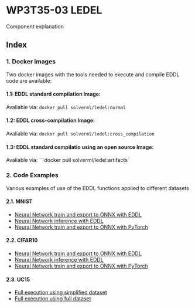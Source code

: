 # WP3T35-03 LEDEL

Component explanation

## Index

### 1. Docker images

Two docker images with the tools needed to execute and compile EDDL code are available:

  #### 1.1: EDDL standard compilation Image:
 
  Avaliable via:
  ```docker pull solverml/ledel:normal```
  
  #### 1.2: EDDL cross-compilation Image:
 
  Avaliable via:
  ```docker pull solverml/ledel:cross_compilation```
  
  #### 1.3: EDDL standard compilatio using an open source Image:
 
  Avaliable via:
  ```docker pull solverml/ledel:artifacts`
  
### 2. Code Examples

  Various examples of use of the EDDL functions applied to different datasets
  
  #### 2.1. MNIST
  - [Neural Network train and export to ONNX with EDDL](https://github.com/project-fractal/WP3/tree/main/Components/WP3T35-03%20LEDEL/code_examples/MNIST/eddl_training)
  - [Neural Network inference with EDDL](https://github.com/project-fractal/WP3/tree/main/Components/WP3T35-03%20LEDEL/code_examples/MNIST/eddl_inference)
  - [Neural Network train and export to ONNX with PyTorch](https://github.com/project-fractal/WP3/tree/main/Components/WP3T35-03%20LEDEL/code_examples/MNIST/pytorch_training)
  
  #### 2.2. CIFAR10
  - [Neural Network train and export to ONNX with EDDL](https://github.com/project-fractal/WP3/tree/main/Components/WP3T35-03%20LEDEL/code_examples/CIFAR10/eddl_train)
  - [Neural Network inference with EDDL](https://github.com/project-fractal/WP3/tree/main/Components/WP3T35-03%20LEDEL/code_examples/CIFAR10/eddl_inference)
  - [Neural Network train and export to ONNX with PyTorch](https://github.com/project-fractal/WP3/tree/main/Components/WP3T35-03%20LEDEL/code_examples/CIFAR10/pytorch_train)
  
  #### 2.3. UC15
  - [Full execution using simplified dataset](https://github.com/project-fractal/WP3/tree/main/Components/WP3T35-03%20LEDEL/code_examples/UC15/reduced_example)
  - [Full execution using full dataset](https://github.com/project-fractal/WP3/tree/main/Components/WP3T35-03%20LEDEL/code_examples/UC15/full_example)
  
